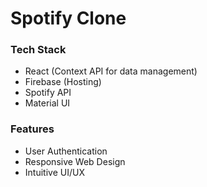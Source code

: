 # Spotify Clone

### Tech Stack

- React (Context API for data management)
- Firebase (Hosting)
- Spotify API
- Material UI

### Features

- User Authentication
- Responsive Web Design
- Intuitive UI/UX
